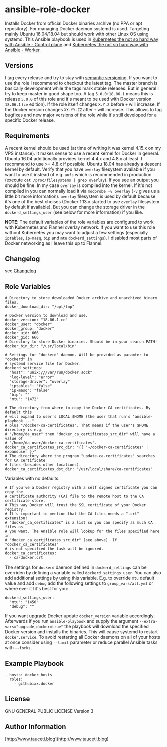 ansible-role-docker
===================

Installs Docker from official Docker binaries archive (no PPA or apt repository). For managing Docker daemon systemd is used. Targeting mainly Ubuntu 16.04/18.04 but should work with other Linux OS using systemd. This Ansible playbook is used in [Kubernetes the not so hard way with Ansible - Control plane](https://www.tauceti.blog/post/kubernetes-the-not-so-hard-way-with-ansible-control-plane/) and [Kubernetes the not so hard way with Ansible - Worker](https://www.tauceti.blog/post/kubernetes-the-not-so-hard-way-with-ansible-worker/).

Versions
--------

I tag every release and try to stay with [semantic versioning](http://semver.org). If you want to use the role I recommend to checkout the latest tag. The master branch is basically development while the tags mark stable releases. But in general I try to keep master in good shape too. A tag `5.0.0+18.06.1` means this is release `5.0.0` of this role and it's meant to be used with Docker version `18.06.1` (`ce` edition). If the role itself changes `X.Y.Z` before `+` will increase. If the Docker version changes `XX.YY.ZZ` after `+` will increase. This allows to tag bugfixes and new major versions of the role while it's still developed for a specific Docker release.

Requirements
------------

A recent kernel should be used (at time of writing it was kernel 4.15.x on my VPS instance). It makes sense to use a recent kernel for Docker in general. Ubuntu 16.04 additionally provides kernel 4.4.x and 4.8.x at least. I recommend to use >= 4.8.x if possible. Ubuntu 18.04 has already a descent kernel by default. Verify that you have `overlay` filesystem available if you want to use it instead of e.g. `aufs` which is recommended in production (execute `cat /proc/filesystems | grep overlay`). If you see an output you should be fine. In my case `overlay` is compiled into the kernel. If it's not compiled in you can normally load it via `modprobe -v overlay` (`-v` gives us a little bit more information). `overlay` filesystem is used by default because it's one of the best choises (Docker 1.13.x started to use `overlay` filesystem by default if available). But you can change the storage driver in the `dockerd_settings_user` (see below for more information) if you like.

**NOTE**: The default variables of the role variables are configured to work with Kubernetes and Flannel overlay network. If you want to use this role without Kubernetes you may want to adjust a few settings (especially `iptables`, `ip-masq`, `bip` and `mtu` `dockerd_settings`). I disabled most parts of Docker networking as I leave this up to Flannel.

Changelog
---------

see [Changelog](https://github.com/githubixx/ansible-role-docker/blob/master/CHANGELOG.md)

Role Variables
--------------

```
# Directory to store downloaded Docker archive and unarchived binary files.
docker_download_dir: "/opt/tmp"

# Docker version to download and use.
docker_version: "18.06.1-ce"
docker_user: "docker"
docker_group: "docker"
docker_uid: 666
docker_gid: 666
# Directory to store Docker binaries. Should be in your search PATH!
docker_bin_dir: "/usr/local/bin"

# Settings for "dockerd" daemon. Will be provided as paramter to "dockerd" in
# systemd service file for Docker.
dockerd_settings:
  "host": "unix:///var/run/docker.sock"
  "log-level": "error"
  "storage-driver": "overlay"
  "iptables": "false"
  "ip-masq": "false"
  "bip": ""
  "mtu": "1472"

# The directory from where to copy the Docker CA certificates. By default this
# will expand to user's LOCAL $HOME (the user that run's "ansible-playbook ..."
# plus "/docker-ca-certificates". That means if the user's $HOME directory is e.g.
# "/home/da_user" then "docker_ca_certificates_src_dir" will have a value of
# "/home/da_user/docker-ca-certificates".
docker_ca_certificates_src_dir: "{{ '~/docker-ca-certificates' | expanduser }}"
# The directory where the program "update-ca-certificates" searches for CA certificate
# files (besides other locations).
docker_ca_certificates_dst_dir: "/usr/local/share/ca-certificates"
```

Variables with no defaults:

```
# If you've a Docker registry with a self signed certificate you can copy the
# certificate authority (CA) file to the remote host to the CA certificate store.
# This way Docker will trust the SSL certificate of your Docker registry.
# It's important to mention that the CA files needs a ".crt" extension!
# "docker_ca_certificates" is a list so you can specify as much CA files as
# you want. The Ansible role will lookup for the files specified here in
# "docker_ca_certificates_src_dir" (see above). If "docker_ca_certificates"
# is not specified the task will be ignored.
docker_ca_certificates:
  - ca-docker.crt
```

The settings for `dockerd` daemon defined in `dockerd_settings` can be overriden by defining a variable called `dockerd_settings_user`. You can also add additional settings by using this variable. E.g. to override `mtu` default value and add `debug` add the following settings to `group_vars/all.yml` or where ever it fit's best for you:

```
dockerd_settings_user:
  "mtu": "1450"
  "debug": ""
```

If you want upgrade Docker update `docker_version` variable accordingly. Afterwards if you run `ansible-playbook` and supply the argument `--extra-vars="upgrade_docker=true"` the playbook will download the specified Docker version and installs the binaries. This will cause systemd to restart `docker.service`. To avoid restarting all Docker daemons on all of your hosts at once consider using `--limit` parameter or reduce parallel Ansible tasks with `--forks`.

Example Playbook
----------------

```
- hosts: docker_hosts
  roles:
    - githubixx.docker
```

License
-------

GNU GENERAL PUBLIC LICENSE Version 3

Author Information
------------------

[http://www.tauceti.blog](http://www.tauceti.blog)
